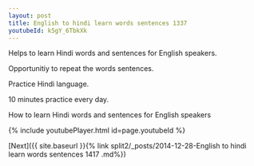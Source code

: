 ```yaml
---
layout: post
title: English to hindi learn words sentences 1337 
youtubeId: k5gY_6TbkXk
---
```

 
 
Helps to learn Hindi words and sentences for English speakers.

Opportunitiy to repeat the words sentences. 

Practice Hindi language. 
 
10 minutes practice every day. 
 
How to learn Hindi words and sentences for English speakers 
 
{% include youtubePlayer.html id=page.youtubeId %}
 
 
[Next]({{ site.baseurl }}{% link  split2/_posts/2014-12-28-English to hindi learn words sentences 1417 .md%})
 
